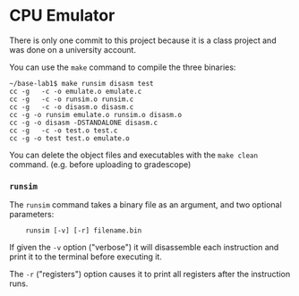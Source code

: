 # CPU Emulator

There is only one commit to this project because it is a class project and was done on a university account.

You can use the `make` command to compile the three binaries:
```
~/base-lab1$ make runsim disasm test
cc -g   -c -o emulate.o emulate.c
cc -g   -c -o runsim.o runsim.c
cc -g   -c -o disasm.o disasm.c
cc -g -o runsim emulate.o runsim.o disasm.o
cc -g -o disasm -DSTANDALONE disasm.c
cc -g   -c -o test.o test.c
cc -g -o test test.o emulate.o
```

You can delete the object files and executables with the `make clean` command. (e.g. before uploading to gradescope)

### `runsim`
The `runsim` command takes a binary file as an argument, and two optional parameters:
```
    runsim [-v] [-r] filename.bin
```

If given the `-v` option ("verbose") it will disassemble each instruction and print it to the terminal before executing it.

The `-r` ("registers") option causes it to print all registers after the instruction runs. 
